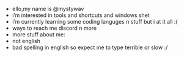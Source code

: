 -  ello,my name is @mystywav
-  i’m interested in tools and shortcuts and windows shet
-  i’m currently learning some coding languges n stuff but i at it all :(
-  ways to reach me discord n more
- more stuff about me:
- not english
- bad spelling in english so expect me to type terrible or slow :/


